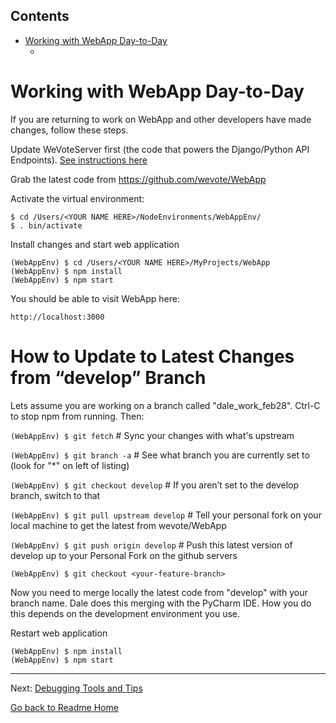 <!-- START doctoc generated TOC please keep comment here to allow auto update -->
<!-- DON'T EDIT THIS SECTION, INSTEAD RE-RUN doctoc TO UPDATE -->
## Contents

- [Working with WebApp Day-to-Day](#working-with-webapp-day-to-day)
  - [](#)

<!-- END doctoc generated TOC please keep comment here to allow auto update -->

# Working with WebApp Day-to-Day

If you are returning to work on WebApp and other developers have made changes, follow these steps.

Update WeVoteServer first (the code that powers the Django/Python API Endpoints). [See instructions here](https://github.com/wevote/WeVoteServer/blob/master/README_WORKING_WITH_WE_VOTE_SERVER.md)

Grab the latest code from https://github.com/wevote/WebApp

Activate the virtual environment:

    $ cd /Users/<YOUR NAME HERE>/NodeEnvironments/WebAppEnv/
    $ . bin/activate

Install changes and start web application

    (WebAppEnv) $ cd /Users/<YOUR NAME HERE>/MyProjects/WebApp
    (WebAppEnv) $ npm install
    (WebAppEnv) $ npm start

You should be able to visit WebApp here:

    http://localhost:3000

# How to Update to Latest Changes from “develop” Branch

Lets assume you are working on a branch called "dale_work_feb28". Ctrl-C to stop npm from running. Then:

`(WebAppEnv) $ git fetch` # Sync your changes with what's upstream

`(WebAppEnv) $ git branch -a`  # See what branch you are currently set to (look for "*" on left of listing)

`(WebAppEnv) $ git checkout develop`  # If you aren’t set to the develop branch, switch to that

`(WebAppEnv) $ git pull upstream develop`  # Tell your personal fork on your local machine to get the latest from wevote/WebApp

`(WebAppEnv) $ git push origin develop`  # Push this latest version of develop up to your Personal Fork on the github servers

`(WebAppEnv) $ git checkout <your-feature-branch>`

Now you need to merge locally the latest code from "develop" with your branch name. Dale does this merging with 
the PyCharm IDE. How you do this depends on the development environment you use. 

Restart web application

    (WebAppEnv) $ npm install
    (WebAppEnv) $ npm start


---

Next: [Debugging Tools and Tips](DEBUGGING_TOOLS.md)

[Go back to Readme Home](../../README.md)
